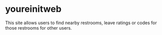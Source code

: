 # youreinitweb

This site allows users to find nearby restrooms, leave ratings or codes for those restrooms for other users.
